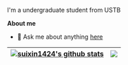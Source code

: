 I'm a undergraduate student from USTB

**About me**

- 💬 Ask me about anything [here](https://github.com/suixin1424/suixin1424/issues)   


| <a href="https://github.com/anuraghazra/github-readme-stats"><img align="center" src="https://github-readme-stats-rho-sandy-81.vercel.app/api?username=suixin1424&show_icons=true&include_all_commits=true&theme=buefy&hide_border=true&count_private=true" alt="suixin1424's github stats" /></a> | <a href="https://github.com/anuraghazra/github-readme-stats"><img align="center" src="https://github-readme-stats-rho-sandy-81.vercel.app/api/top-langs/?username=suixin1424&layout=compact&theme=buefy&hide_border=true&count_private=true" /></a> |
| ------------- | ------------- |
